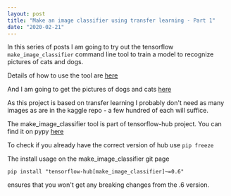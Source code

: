 ```yaml
---
layout: post
title: "Make an image classifier using transfer learning - Part 1"
date: "2020-02-21"
---
```


In this series of posts I am going to try out the tensorflow `make_image_classifier` command line tool to train a model to recognize pictures of cats and dogs.

Details of how to use the tool are [here](https://github.com/tensorflow/hub/tree/master/tensorflow_hub/tools/make_image_classifier)

And I am going to get the pictures of dogs and cats [here](https://www.kaggle.com/c/dogs-vs-cats/data)

As this project is based on transfer learning I probably don't need as many images as are in the kaggle repo - a few hundred of each will suffice.

The make_image_classifier tool is part of tensorflow-hub project. You can find it on pypy [here](https://pypi.org/project/tensorflow-hub/)

To check if you already have the correct version of hub use `pip freeze`

The install usage on the make_image_classifier git page

`pip install "tensorflow-hub[make_image_classifier]~=0.6"`

ensures that you won't get any breaking changes from the .6 version.
